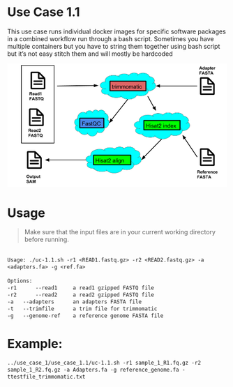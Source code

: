 # Use Case 1.1
This use case runs individual docker images for specific software packages in a combined workflow run through a bash script. Sometimes you have multiple containers but you have to string them together using bash script but it’s not easy stitch them and will mostly be hardcoded

![alt text](generate_flowchart/flowChartImages/MainFlowChart.png)

# Usage
> Make sure that the input files are in your current working directory before running.
```

Usage: ./uc-1.1.sh -r1 <READ1.fastq.gz> -r2 <READ2.fastq.gz> -a <adapters.fa> -g <ref.fa>

Options:
-r1      --read1     a read1 gzipped FASTQ file
-r2      --read2     a read2 gzipped FASTQ file
-a   --adapters      an adapters FASTA file
-t   --trimfile      a trim file for trimmomatic
-g   --genome-ref    a reference genome FASTA file
```

# Example:
```
../use_case_1/use_case_1.1/uc-1.1.sh -r1 sample_1_R1.fq.gz -r2 sample_1_R2.fq.gz -a Adapters.fa -g reference_genome.fa -ttestfile_trimmomatic.txt
```
